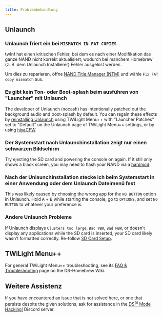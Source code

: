 ```yaml
---
title: Problembehandlung
---
```


## Unlaunch
### Unlaunch friert ein bei `MISMATCH IN FAT COPIES`

twlnf hat einen kritischen Fehler, bei dem es nach einer Modifikation das ganze NAND nicht korrekt aktualisiert, wodurch bei manchem Homebrew (z. B. dem Unlaunch Installierer) Fehler ausgelöst werden.

Um dies zu reparieren, öffne [NAND Title Manager (NTM)](https://github.com/Epicpkmn11/NTM/releases) und wähle `Fix FAT copy mismatch` aus.

### Es gibt kein Ton- oder Boot-splash beim ausführen von "Launcher" mit Unlaunch

The developer of Unlaunch (nocash) has intentionally patched out the background audio and boot-splash by default. You can regain these effects by [reinstalling Unlaunch](installing-unlaunch.html) using TWiLight Menu++ with "Launcher Patches" set to "Default" on the Unlaunch page of TWiLight Menu++ settings, or by using [hiyaCFW](https://wiki.ds-homebrew.com/hiyacfw/installing).

### Der Systemstart nach Unlaunchinstallation zeigt nur einen schwarzen Bildschirm

Try ejecting the SD card and powering the console on again. If it still only shows a black screen, you may need to flash your NAND via a [hardmod](https://wiki.ds-homebrew.com/ds-index/hardmod).

### Nach der Unlaunchinstallation stecke ich beim Systemstart in einer Anwendung oder dem Unlaunch Dateimenü fest

This was likely caused by choosing the wrong app for the `NO BUTTON` option in Unlaunch. Hold <kbd class="face">A</kbd> + <kbd class="face">B</kbd> while starting the console, go to `OPTIONS`, and set `NO BUTTON` to whatever your preference is.

### Andere Unlaunch Probleme

If Unlaunch displays `Clusters too large`, `Bad VBR`, `Bad MBR`, or doesn't display any applications while the SD card is inserted, your SD card likely wasn't formatted correctly. Re-follow [SD Card Setup](sd-card-setup.html).

## TWiLight Menu++

For general TWiLight Menu++ troubleshooting, see its [FAQ & Troubleshooting](https://wiki.ds-homebrew.com/twilightmenu/faq) page on the DS-Homebrew Wiki.

## Weitere Assistenz

If you have encountered an issue that is not solved here, or one that persists despite the given solutions, ask for assistance in the [DS<sup>(i)</sup> Mode Hacking!](https://discord.gg/yD3spjv) Discord server.
